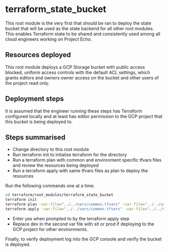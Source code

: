 # terraform_state_bucket
This root module is the very first that should be ran to deploy the state bucket that will be used as the state backend for all other root modules. This enables Terraform state to be shared and consistently used among all cloud engineers working on Project Echo.

## Resources deployed
This root module deploys a GCP Storage bucket with public access blocked, uniform access controls with the default ACL settings, which grants editors and owners owner access on the bucket and other users of the project read only.

## Deployment steps
It is assumed that the engineer running these steps has Terraform configured locally and at least has editor permission to the GCP project that this bucket is being deployed to.

## Steps summarised
* Change directory to this root module
* Run terraform init to initalise terraform for the directory
* Run a terraform plan with common and environment specific tfvars files and review the resources being deployed
* Run a terraform apply with same tfvars files as plan to deploy the resources

Run the following commands one at a time.

```bash
cd terraform/root_modules/terraform_state_bucket
terraform init
terraform plan -var-file="../../vars/common.tfvars" -var-file="../../vars/dev.tfvars"
terraform apply -var-file="../../vars/common.tfvars" -var-file="../../vars/dev.tfvars"
```

* Enter yes when prompted to by the terraform apply step
* Replace dev in the second var file with sit or prod if deploying to the GCP project for other environments.

Finally, to verify deployment log into the GCP console and verify the bucket is deployed.

